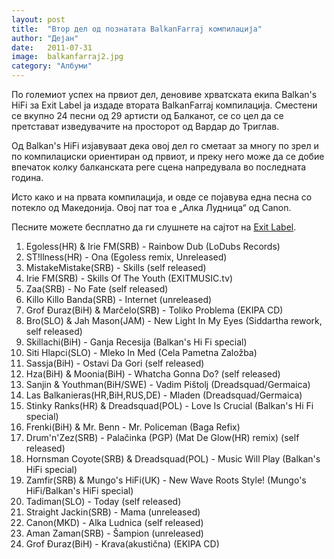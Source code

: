 ```yaml
---
layout: post
title:  "Втор дел од познатата BalkanFarraj компилација"
author: "Дејан"
date:   2011-07-31
image:  balkanfarraj2.jpg
category: "Албуми"
---
```


По големиот успех на првиот дел, деновиве хрватската екипа Balkan's HiFi за Exit Label ја издаде втората BalkanFarraj 
компилација. Сместени се вкупно 24 песни од 29 артисти од Балканот, се со цел да се претстават изведувачите на 
просторот од Вардар до Триглав.

Од Balkan's HiFi изјавуваат дека овој дел го сметаат за многу по зрел и по компилациски ориентиран од првиот, и преку 
него може да се добие впечаток колку балканската реге сцена напредувала во последната година.

Исто како и на првата компилација, и овде се појавува една песна со потекло од Македонија. Овој пат тоа е „Алка 
Лудница“ од Canon.

Песните можете бесплатно да ги слушнете на сајтот на [Exit Label](http://www.exitmusic.rs/sr/news/balkanfarraj-vol2-free-download).

1. Egoless(HR) & Irie FM(SRB) - Rainbow Dub (LoDubs Records)
2. ST!llness(HR) - Ona (Egoless remix, Unreleased)
3. MistakeMistake(SRB) - Skills (self released)
4. Irie FM(SRB) - Skills Of The Youth (EXITMUSIC.tv)
5. Zaa(SRB) - No Fate (self released)
6. Killo Killo Banda(SRB) - Internet (unreleased)
7. Grof Đuraz(BiH) & Marčelo(SRB) - Toliko Problema (EKIPA CD)
8. Bro(SLO) & Jah Mason(JAM) - New Light In My Eyes (Siddartha rework, self released)
9. Skillachi(BiH) - Ganja Recesija (Balkan's Hi Fi special)
10. Siti Hlapci(SLO) - Mleko In Med (Cela Pametna Založba)
11. Sassja(BiH) - Ostavi Da Gori (self released)
12. Hza(BiH) & Moonia(BiH) - Whatcha Gonna Do? (self released)
13. Sanjin & Youthman(BiH/SWE) - Vadim Pištolj (Dreadsquad/Germaica)
14. Las Balkanieras(HR,BiH,RUS,DE) - Mladen (Dreadsquad/Germaica)
15. Stinky Ranks(HR) & Dreadsquad(POL) - Love Is Crucial (Balkan's Hi Fi special)
16. Frenki(BiH) & Mr. Benn - Mr. Policeman (Baga Refix)
17. Drum'n'Zez(SRB) - Palačinka (PGP) (Mat De Glow(HR) remix) (self released)
18. Hornsman Coyote(SRB) & Dreadsquad(POL) - Music Will Play (Balkan's HiFi special)
19. Zamfir(SRB) & Mungo's HiFi(UK) - New Wave Roots Style! (Mungo's HiFi/Balkan's HiFi special)
20. Tadiman(SLO) - Today (self released)
21. Straight Jackin(SRB) - Mama (unreleased)
22. Canon(MKD) - Alka Ludnica (self released)
23. Aman Zaman(SRB) - Šampion (unreleased)
24. Grof Đuraz(BiH) - Krava(akustična) (EKIPA CD)